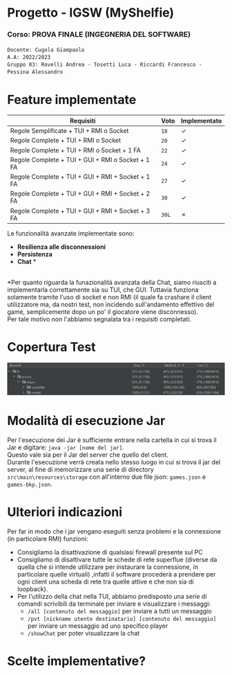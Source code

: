 # Progetto - IGSW (MyShelfie)

### Corso: PROVA FINALE (INGEGNERIA DEL SOFTWARE)
`Docente: Cugola Giampaolo` \
`A.A: 2022/2023` \
`Gruppo 03: Rovelli Andrea - Tosetti Luca - Riccardi Francesco - Pessina Alessandro`


# Feature implementate

| Requisiti                   | Voto  | Implementato |
|----------------------------------------|-------|--------------|
| Regole Semplificate + TUI + RMI o Socket | `18`  | ✓   |
| Regole Complete + TUI + RMI o Socket | `20`  | ✓            |
| Regole Complete + TUI + RMI o Socket + 1 FA | `22`  | ✓            |
| Regole Complete + TUI + GUI + RMI o Socket + 1 FA | `24`  | ✓            |
| Regole Complete + TUI + GUI + RMI + Socket + 1 FA | `27`  | ✓            |
| Regole Complete + TUI + GUI + RMI + Socket + 2 FA | `30`  | ✓            |
| Regole Complete + TUI + GUI + RMI + Socket + 3 FA | `30L` | ✗            |

Le funzionalità avanzate implementate sono:
 
 - **Resilienza alle disconnessioni**
 - **Persistenza**
 - **Chat** *

\
*Per quanto riguarda la funazionalità avanzata della Chat, siamo riusciti a implementarla
correttamente sia su TUI, che GUI. Tuttavia funziona solamente tramite l'uso di socket e
non RMI (il quale fa crashare il client utilizzatore ma, da nostri test, non incidendo
sull'andamento effettivo del game, semplicemente dopo un po' il giocatore viene disconnesso).\
Per tale motivo non l'abbiamo segnalata tra i requisiti completati.

# Copertura Test

![coverageModelController.png](https://github.com/zizzeroni/ing-sw-2023-rovelli-pessina-riccardi-tosetti/blob/develop/documents/coverageModelController.png)

# Modalità di esecuzione Jar

Per l'esecuzione dei Jar è sufficiente entrare nella cartella in cui si trova il Jar e digitare:
`java -jar [nome del jar]`.\
Questo vale sia per il Jar del server che quello del client. \
Durante l'esecuzione verrà creata nello stesso luogo in cui si trova il jar del server, al fine di memorizzare una serie di directory `src\main\resources\storage` con all'interno due file json: `games.json` e `games-bkp.json`.
# Ulteriori indicazioni

Per far in modo che i jar vengano eseguiti senza problemi e la connessione (in particolare RMI) funzioni:
- Consigliamo la disattivazione di qualsiasi firewall presente sul PC
- Consigliamo di disattivare tutte le schede di rete superflue (diverse da quella che si intende utilizzare per instaurare la connessione, in particolare quelle virtuali) 
,infatti il software procederà a prendere per ogni client una scheda di rete tra quelle attive e che non sia di loopback).
- Per l'utilizzo della chat nella TUI, abbiamo predisposto una serie di comandi scrivibili da terminale per inviare e visualizzare i messaggi:
  - `/all [contenuto del messaggio]` per inviare a tutti un messaggio
  - `/pvt [nickname utente destinatario] [contenuto del messaggio]` per inviare un messaggio ad uno specifico player
  - `/showChat` per poter visualizzare la chat

# Scelte implementative?

